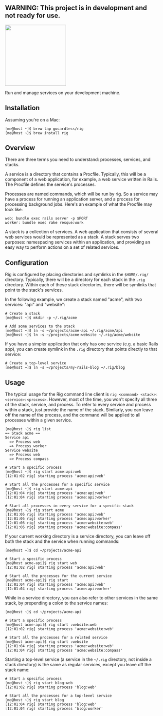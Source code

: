 ## WARNING: This project is in development and not ready for use.

<img src="http://f.cl.ly/items/0A362Z0H2C272k1O1832/rig-logo.jpg" width="200"/>

Run and manage services on your development machine.

## Installation

Assuming you're on a Mac:

```shell-session
[me@host ~]$ brew tap gocardless/rig
[me@host ~]$ brew install rig
```

## Overview

There are three terms you need to understand: processes, services, and stacks.

A service is a directory that contains a Procfile. Typically, this will be a
component of a web application, for example, a web service written in Rails.
The Procfile defines the service's processes.

Processes are named commands, which will be run by rig. So a service may have a
process for running an application server, and a process for processing
background jobs. Here's an example of what the Procfile may look like:

```
web: bundle exec rails server -p $PORT
worker: bundle exec rake resque:work
```

A stack is a collection of services. A web application that consists of several
web services would be represented as a stack. A stack serves two purposes:
namespacing services within an application, and providing an easy way to
perform actions on a set of related services.

## Configuration

Rig is configured by placing directories and symlinks in the `$HOME/.rig/`
directory. Typically, there will be a directory for each stack in the `.rig`
directory. Within each of these stack directories, there will be symlinks that
point to the stack's services.

In the following example, we create a stack named "acme", with two services:
"api" and "website":

```shell-session
# Create a stack
[me@host ~]$ mkdir -p ~/.rig/acme

# Add some services to the stack
[me@host ~]$ ln -s ~/projects/acme-api ~/.rig/acme/api
[me@host ~]$ ln -s ~/projects/acme-website ~/.rig/acme/website
```

If you have a simpler application that only has one service (e.g. a basic Rails
app), you can create symlink in the `.rig` directory that points directly to
that service:

```shell-session
# Create a top-level service
[me@host ~]$ ln -s ~/projects/my-rails-blog ~/.rig/blog
```

## Usage

The typical usage for the Rig command line client is
`rig <command> <stack>:<service>:<process>`. However, most of the time, you
won't specify all three of the stack, service, and process. To refer to every
service and process within a stack, just provide the name of the stack.
Similarly, you can leave off the name of the process, and the command will be
applied to all processes within a given service.


```shell-session
[me@host ~]$ rig list
== Stack acme ==
Service api
  => Process web
  => Process worker
Service website
  => Process web
  => Process compass

# Start a specific process
[me@host ~]$ rig start acme:api:web
[12:01:02 rig] starting process 'acme:api:web'

# Start all the processes for a specific service
[me@host ~]$ rig start acme:api
[12:01:04 rig] starting process 'acme:api:web'
[12:01:04 rig] starting process 'acme:api:worker'

# Start all processes in every service for a specific stack
[me@host ~]$ rig start acme
[12:01:06 rig] starting process 'acme:api:web'
[12:01:06 rig] starting process 'acme:api:worker'
[12:01:06 rig] starting process 'acme:website:web'
[12:01:06 rig] starting process 'acme:website:compass'
```

If your current working directory is a service directory, you can leave off
both the stack and the service when running commands:

```shell-session
[me@host ~]$ cd ~/projects/acme-api

# Start a specific process
[me@host acme-api]$ rig start web
[12:01:02 rig] starting process 'acme:api:web'

# Start all the processes for the current service
[me@host acme-api]$ rig start
[12:01:04 rig] starting process 'acme:api:web'
[12:01:04 rig] starting process 'acme:api:worker'
```

While in a service directory, you can also refer to other services in the same
stack, by prepending a colon to the service names:

```shell-session
[me@host ~]$ cd ~/projects/acme-api

# Start a specific process
[me@host acme-api]$ rig start :website:web
[12:01:02 rig] starting process 'acme:website:web'

# Start all the processes for a related service
[me@host acme-api]$ rig start :website
[12:01:04 rig] starting process 'acme:website:web'
[12:01:04 rig] starting process 'acme:website:compass'
```

Starting a top-level service (a service in the `~/.rig` directory, not inside
a stack directory) is the same as regular services, except you leave off the
stack name:

```shell-session
# Start a specific process
[me@host ~]$ rig start blog:web
[12:01:02 rig] starting process 'blog:web'

# Start all the processes for a top-level service
[me@host ~]$ rig start blog
[12:01:04 rig] starting process 'blog:web'
[12:01:04 rig] starting process 'blog:worker'
```
